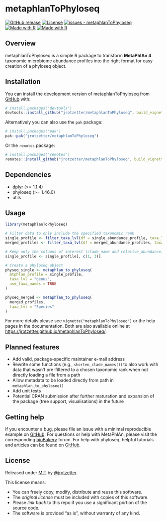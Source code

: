 
<!-- README.md is generated from README.Rmd. Please edit that file -->

# metaphlanToPhyloseq

<!-- badges: start -->

[![GitHub
release](https://img.shields.io/github/release/jrotzetter/metaphlanToPhyloseq?include_prereleases=&sort=semver&color=blue)](https://github.com/jrotzetter/metaphlanToPhyloseq/releases/ "View releases")
[![License](https://img.shields.io/badge/License-MIT-blue)](#license "View license summary")
[![issues -
metaphlanToPhyloseq](https://img.shields.io/github/issues/jrotzetter/metaphlanToPhyloseq)](https://github.com/jrotzetter/metaphlanToPhyloseq/issues "View open issues")
[![Made with
R](https://img.shields.io/badge/R-4.3.3-blue?logo=r&logoColor=white)](https://cran.r-project.org/ "Go to CRAN homepage")
[![Made with
R](https://img.shields.io/badge/RStudio-2023.12.1_Build_402-blue?logo=rstudio&logoColor=white)](https://posit.co/products/open-source/rstudio/ "Go to RSTUDIO IDE homepage")
<!-- badges: end -->

## Overview

metaphlanToPhyloseq is a simple R package to transform **MetaPhlAn 4**
taxonomic microbiome abundance profiles into the right format for easy
creation of a phyloseq object.

## Installation

You can install the development version of metaphlanToPhyloseq from
[GitHub](https://github.com/jrotzetter/metaphlanToPhyloseq) with:

``` r
# install.packages("devtools")
devtools::install_github("jrotzetter/metaphlanToPhyloseq", build_vignettes = TRUE)
```

Alternatively you can also use the `pak` package:

``` r
# install.packages("pak")
pak::pak("jrotzetter/metaphlanToPhyloseq")
```

Or the `remotes` package:

``` r
# install.packages("remotes")
remotes::install_github("jrotzetter/metaphlanToPhyloseq", build_vignettes = TRUE)
```

## Dependencies

- dplyr (\>= 1.1.4)
- phyloseq (\>= 1.46.0)
- utils

## Usage

``` r
library(metaphlanToPhyloseq)

# Filter data to only include the specified taxonomic rank
single_profile <- filter_taxa_lvl(df = single_abundance_profile, taxa_lvl = "Genus")
merged_profiles <- filter_taxa_lvl(df = merged_abundance_profiles, taxa_lvl = "s")

# Keep only the columns of interest (clade_name and relative_abundance)
single_profile <- single_profile[, c(1, 3)]

# Create a phyloseq object
physeq_single <- metaphlan_to_phyloseq(
  mtphlan_profile = single_profile,
  taxa_lvl = "genus",
  use_taxa_names = TRUE
)

physeq_merged <- metaphlan_to_phyloseq(
  merged_profiles,
  taxa_lvl = "Species"
)
```

For more details please see `vignette("metaphlanToPhyloseq")` or the
help pages in the documentation. Both are also available online at
<https://jrotzetter.github.io/metaphlanToPhyloseq/>.

## Planned features

- Add valid, package-specific maintainer e-mail address
- Rewrite some functions (e.g., `shorten_clade_names()`) to also work
  with data that wasn’t pre-filtered to a chosen taxonomic rank when not
  directly loading a file from a path
- Allow metadata to be loaded directly from path in
  `metaphlan_to_phyloseq()`
- Add unit tests
- Potential CRAN submission after further maturation and expansion of
  the package (tree support, visualisations) in the future

## Getting help

If you encounter a bug, please file an issue with a minimal reproducible
example on
[GitHub](https://github.com/jrotzetter/metaphlanToPhyloseq/issues). For
questions or help with MetaPhlAn, please visit the corresponding
[bioBakery](https://forum.biobakery.org/c/microbial-community-profiling/metaphlan/7)
forum. For help with phyloseq, helpful tutorials and articles can be
found on [GitHub](https://joey711.github.io/phyloseq/index.html).

## License

Released under [MIT](https://choosealicense.com/licenses/mit/) by
[@jrotzetter](https://github.com/jrotzetter).

This license means:

- You can freely copy, modify, distribute and reuse this software.
- The *original license* must be included with copies of this software.
- Please *link back* to this repo if you use a significant portion of
  the source code.
- The software is provided “as is”, without warranty of any kind.
